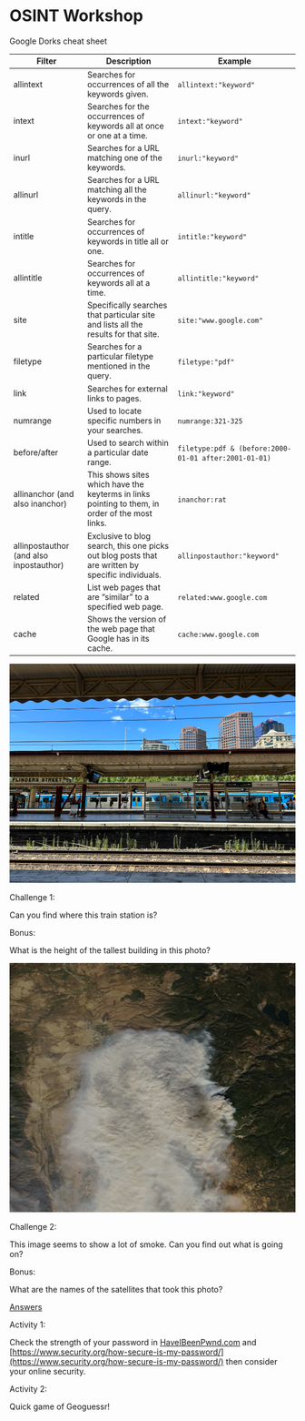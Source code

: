 # OSINT Workshop

Google Dorks cheat sheet

| Filter | Description | Example |
| --- | --- | --- |
| allintext | Searches for occurrences of all the keywords given. | `allintext:"keyword"` |
| intext | Searches for the occurrences of keywords all at once or one at a time. | `intext:"keyword"` |
| inurl | Searches for a URL matching one of the keywords. | `inurl:"keyword"` |
| allinurl | Searches for a URL matching all the keywords in the query. | `allinurl:"keyword"` |
| intitle | Searches for occurrences of keywords in title all or one. | `intitle:"keyword"` |
| allintitle | Searches for occurrences of keywords all at a time. | `allintitle:"keyword"` |
| site | Specifically searches that particular site and lists all the results for that site. | `site:"www.google.com"` |
| filetype | Searches for a particular filetype mentioned in the query. | `filetype:"pdf"` |
| link | Searches for external links to pages. | `link:"keyword"` |
| numrange | Used to locate specific numbers in your searches. | `numrange:321-325` |
| before/after | Used to search within a particular date range. | `filetype:pdf & (before:2000-01-01 after:2001-01-01)` |
| allinanchor (and also inanchor) | This shows sites which have the keyterms in links pointing to them, in order of the most links. | `inanchor:rat` |
| allinpostauthor (and also inpostauthor) | Exclusive to blog search, this one picks out blog posts that are written by specific individuals. | `allinpostauthor:"keyword"` |
| related | List web pages that are “similar” to a specified web page. | `related:www.google.com` |
| cache | Shows the version of the web page that Google has in its cache. | `cache:www.google.com` |

![image.png](image.png)

Challenge 1:

Can you find where this train station is?

Bonus:

What is the height of the tallest building in this photo?

![image.png](image%201.png)

Challenge 2:

This image seems to show a lot of smoke. Can you find out what is going on?

Bonus:

What are the names of the satellites that took this photo?

[Answers](https://www.notion.so/Answers-e1160dd1bba1402f8e86fba33bd9642e?pvs=21)

Activity 1:

Check the strength of your password in [HaveIBeenPwnd.com](http://HaveIBeenPwnd.com) and [https://www.security.org/how-secure-is-my-password/](https://www.security.org/how-secure-is-my-password/) then consider your online security.

Activity 2:

Quick game of Geoguessr!